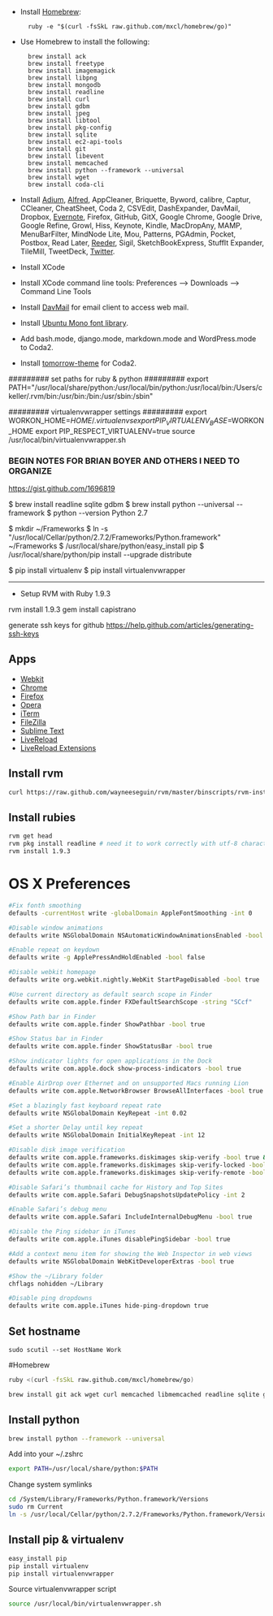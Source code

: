 
- Install [Homebrew](http://mxcl.github.com/homebrew/):

		ruby -e "$(curl -fsSkL raw.github.com/mxcl/homebrew/go)"

- Use Homebrew to install the following:

		brew install ack
		brew install freetype
		brew install imagemagick
		brew install libpng
		brew install mongodb
		brew install readline
		brew install curl
		brew install gdbm
		brew install jpeg
		brew install libtool
		brew install pkg-config
		brew install sqlite
		brew install ec2-api-tools
		brew install git
		brew install libevent
		brew install memcached
		brew install python --framework --universal
		brew install wget
		brew install coda-cli

- Install [Adium](http://adium.im/), [Alfred](http://www.alfredapp.com/), AppCleaner, Briquette, Byword, calibre, Captur, CCleaner, CheatSheet, Coda 2, CSVEdit, DashExpander, DavMail, Dropbox, [Evernote](http://evernote.com/), Firefox, GitHub, GitX, Google Chrome, Google Drive, Google Refine, Growl, Hiss, Keynote, Kindle, MacDropAny, MAMP, MenuBarFilter, MindNode Lite, Mou, Patterns, PGAdmin, Pocket, Postbox, Read Later, [Reeder](http://madeatgloria.com/brewery/silvio/reeder), Sigil, SketchBookExpress, StuffIt Expander, TileMill, TweetDeck, [Twitter](http://itunes.apple.com/app/twitter/id333903271).

- Install XCode
- Install XCode command line tools: Preferences --> Downloads --> Command Line Tools



- Install [DavMail](http://davmail.sourceforge.net/macosxsetup.html) for email client to access web mail.

- Install [Ubuntu Mono font library](http://font.ubuntu.com/#charset-mono-regular).

- Add bash.mode, django.mode, markdown.mode and WordPress.mode to Coda2.

- Install [tomorrow-theme](https://github.com/chriskempson/tomorrow-theme) for Coda2.



######### set paths for ruby & python #########
export PATH="/usr/local/share/python:/usr/local/bin/python:/usr/local/bin:/Users/ckeller/.rvm/bin:/usr/bin:/bin:/usr/sbin:/sbin"

######### virtualenvwrapper settings #########
export WORKON_HOME=$HOME/.virtualenvs
export PIP_VIRTUALENV_BASE=$WORKON_HOME
export PIP_RESPECT_VIRTUALENV=true
source /usr/local/bin/virtualenvwrapper.sh




### BEGIN NOTES FOR BRIAN BOYER AND OTHERS I NEED TO ORGANIZE

https://gist.github.com/1696819







$ brew install readline sqlite gdbm
$ brew install python --universal --framework
$ python --version
Python 2.7

$ mkdir ~/Frameworks
$ ln -s "/usr/local/Cellar/python/2.7.2/Frameworks/Python.framework" ~/Frameworks
$ /usr/local/share/python/easy_install pip
$ /usr/local/share/python/pip install --upgrade distribute

$ pip install virtualenv
$ pip install virtualenvwrapper

----

- Setup RVM with Ruby 1.9.3

rvm install 1.9.3
gem install capistrano

generate ssh keys for github
https://help.github.com/articles/generating-ssh-keys

Apps
----
* [Webkit](http://webkit.org)
* [Chrome](http://www.chromium.org/getting-involved/dev-channel)
* [Firefox](http://www.mozilla.org/en-US/firefox/beta/)
* [Opera](http://www.opera.com/browser/next/)
* [iTerm](http://iterm2.com)
* [FileZilla](http://filezilla-project.org/download.php)
* [Sublime Text](http://www.sublimetext.com/dev)
* [LiveReload](http://livereload.com)
* [LiveReload Extensions](http://help.livereload.com/kb/general-use/browser-extensions)




Install rvm
-------------
```bash
curl https://raw.github.com/wayneeseguin/rvm/master/binscripts/rvm-installer | bash -s stable
```

Install rubies
-------------
```bash
rvm get head
rvm pkg install readline # need it to work correctly with utf-8 characters in irb/pry
rvm install 1.9.3
```

# OS X Preferences

```bash
#Fix fonth smoothing
defaults -currentHost write -globalDomain AppleFontSmoothing -int 0

#Disable window animations
defaults write NSGlobalDomain NSAutomaticWindowAnimationsEnabled -bool false

#Enable repeat on keydown
defaults write -g ApplePressAndHoldEnabled -bool false

#Disable webkit homepage
defaults write org.webkit.nightly.WebKit StartPageDisabled -bool true

#Use current directory as default search scope in Finder
defaults write com.apple.finder FXDefaultSearchScope -string "SCcf"

#Show Path bar in Finder
defaults write com.apple.finder ShowPathbar -bool true

#Show Status bar in Finder
defaults write com.apple.finder ShowStatusBar -bool true

#Show indicator lights for open applications in the Dock
defaults write com.apple.dock show-process-indicators -bool true

#Enable AirDrop over Ethernet and on unsupported Macs running Lion
defaults write com.apple.NetworkBrowser BrowseAllInterfaces -bool true

#Set a blazingly fast keyboard repeat rate
defaults write NSGlobalDomain KeyRepeat -int 0.02

#Set a shorter Delay until key repeat
defaults write NSGlobalDomain InitialKeyRepeat -int 12

#Disable disk image verification
defaults write com.apple.frameworks.diskimages skip-verify -bool true &&
defaults write com.apple.frameworks.diskimages skip-verify-locked -bool true &&
defaults write com.apple.frameworks.diskimages skip-verify-remote -bool true

#Disable Safari’s thumbnail cache for History and Top Sites
defaults write com.apple.Safari DebugSnapshotsUpdatePolicy -int 2

#Enable Safari’s debug menu
defaults write com.apple.Safari IncludeInternalDebugMenu -bool true

#Disable the Ping sidebar in iTunes
defaults write com.apple.iTunes disablePingSidebar -bool true

#Add a context menu item for showing the Web Inspector in web views
defaults write NSGlobalDomain WebKitDeveloperExtras -bool true

#Show the ~/Library folder
chflags nohidden ~/Library

#Disable ping dropdowns
defaults write com.apple.iTunes hide-ping-dropdown true

```

Set hostname
------------
`sudo scutil --set HostName Work`




#Homebrew


```bash
ruby <(curl -fsSkL raw.github.com/mxcl/homebrew/go)
```

```bash
brew install git ack wget curl memcached libmemcached readline sqlite gdbm pkg-config
```


Install python
------------
```bash
brew install python --framework --universal
```

Add into your ~/.zshrc
```bash
export PATH=/usr/local/share/python:$PATH
```

Change system symlinks
```bash
cd /System/Library/Frameworks/Python.framework/Versions
sudo rm Current
ln -s /usr/local/Cellar/python/2.7.2/Frameworks/Python.framework/Versions/Current
```

Install pip & virtualenv
------------
```bash
easy_install pip
pip install virtualenv
pip install virtualenvwrapper
```

Source virtualenvwrapper script
```bash
source /usr/local/bin/virtualenvwrapper.sh